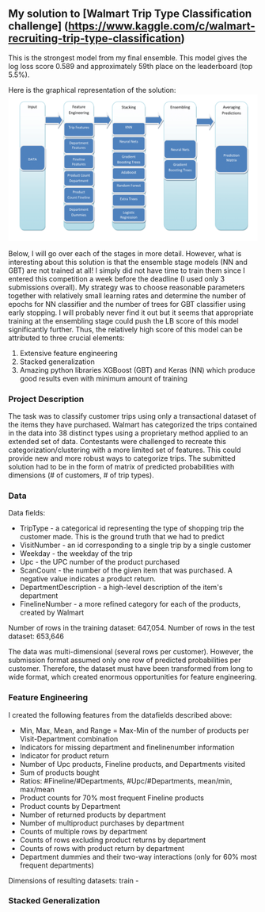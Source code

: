 ## My solution to [Walmart Trip Type Classification challenge] (https://www.kaggle.com/c/walmart-recruiting-trip-type-classification)

This is the strongest model from my final ensemble. This model gives the log loss score 0.589 and approximately 59th place on the leaderboard (top 5.5%).

Here is the graphical representation of the solution:
![alt tag](https://github.com/AntonUBC/Walmart-Trip-Type-Classification/blob/master/pictures/Chart-1.png)

Below, I will go over each of the stages in more detail. However, what is interesting about this solution is that the ensemble stage models (NN and GBT) are not trained at all! I simply did not have time to train them since I entered this competition a week before the deadline (I used only 3 submissions overall). My strategy was to choose reasonable parameters together with relatively small learning rates and determine the number of epochs for NN classifier and the number of trees for GBT classifier using early stopping. I will probably never find it out but it seems that appropriate training at the ensembling stage could push the LB score of this model significantly further. Thus, the relatively high score of this model can be attributed to three crucial elements:
1. Extensive feature engineering
2. Stacked generalization
3. Amazing python libraries XGBoost (GBT) and Keras (NN) which produce good results even with minimum amount of training

### Project Description

The task was to classify customer trips using only a transactional dataset of the items they have purchased. Walmart has categorized the trips contained in the data into 38 distinct types using a proprietary method applied to an extended set of data. Contestants were challenged to recreate this categorization/clustering with a more limited set of features. This could provide new and more robust ways to categorize trips. The submitted solution had to be in the form of matrix of predicted probabilities with dimensions (# of customers, # of trip types).

### Data

Data fields:

- TripType - a categorical id representing the type of shopping trip the customer made. This is the ground truth that we had to predict
- VisitNumber - an id corresponding to a single trip by a single customer
- Weekday - the weekday of the trip
- Upc - the UPC number of the product purchased
- ScanCount - the number of the given item that was purchased. A negative value indicates a product return.
- DepartmentDescription - a high-level description of the item's department
- FinelineNumber - a more refined category for each of the products, created by Walmart

Number of rows in the training dataset: 647,054. Number of rows in the test dataset: 653,646

The data was multi-dimensional (several rows per customer). However, the submission format assumed only one row of predicted probabilities per customer. Therefore, the dataset must have been transformed from long to wide format, which created enormous opportunities for feature engineering.
 
### Feature Engineering

I created the following features from the datafields described above:

- Min, Max, Mean, and Range = Max-Min of the number of products per Visit-Department combination
- Indicators for missing department and finelinenumber information
- Indicator for product return
- Number of Upc products, Fineline products, and Departments visited
- Sum of products bought
- Ratios: #Fineline/#Departments, #Upc/#Departments, mean/min, max/mean
- Product counts for 70% most frequent Fineline products
- Product counts by Department
- Number of returned products by department
- Number of multiproduct purchases by department
- Counts of multiple rows by department
- Counts of rows excluding product returns by department
- Counts of rows with product return by department
- Department dummies and their two-way interactions (only for 60% most frequent departments)

Dimensions of resulting datasets: train -  

### Stacked Generalization





